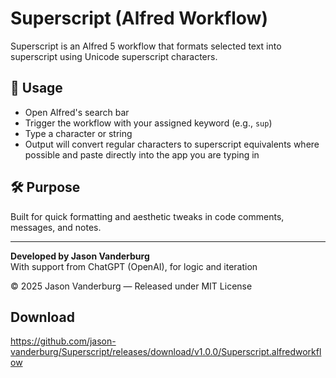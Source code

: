 # Superscript (Alfred Workflow)

Superscript is an Alfred 5 workflow that formats selected text into superscript using Unicode superscript characters.

## 🔧 Usage
- Open Alfred's search bar
- Trigger the workflow with your assigned keyword (e.g., `sup`)
- Type a character or string
- Output will convert regular characters to superscript equivalents where possible and paste directly into the app you are typing in

## 🛠 Purpose
Built for quick formatting and aesthetic tweaks in code comments, messages, and notes.

---

**Developed by Jason Vanderburg**  
With support from ChatGPT (OpenAI), for logic and iteration

© 2025 Jason Vanderburg — Released under MIT License

## Download
https://github.com/jason-vanderburg/Superscript/releases/download/v1.0.0/Superscript.alfredworkflow

